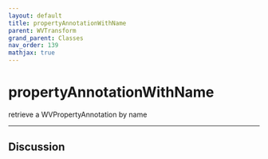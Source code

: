```yaml
---
layout: default
title: propertyAnnotationWithName
parent: WVTransform
grand_parent: Classes
nav_order: 139
mathjax: true
---
```


#  propertyAnnotationWithName

retrieve a WVPropertyAnnotation by name


---

## Discussion

  
